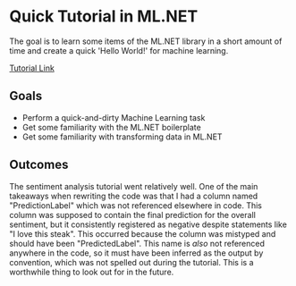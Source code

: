 # Quick Tutorial in ML.NET
The goal is to learn some items of the ML.NET library in a short amount of time and create a quick 'Hello World!' for machine learning.

[Tutorial Link](https://docs.microsoft.com/en-us/dotnet/machine-learning/tutorials/sentiment-analysis)

## Goals
* Perform a quick-and-dirty Machine Learning task
* Get some familiarity with the ML.NET boilerplate
* Get some familiarity with transforming data in ML.NET

## Outcomes
The sentiment analysis tutorial went relatively well. One of the main takeaways when rewriting the code was that I had a column named "PredictionLabel" which was not referenced elsewhere in code. This column was supposed to contain the final prediction for the overall sentiment, but it consistently registered as negative despite statements like "I love this steak". This occurred because the column was mistyped and should have been "PredictedLabel". This name is *also* not referenced anywhere in the code, so it must have been inferred as the output by convention, which was not spelled out during the tutorial. This is a worthwhile thing to look out for in the future.
